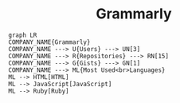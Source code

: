 <h1 align="center">Grammarly</h1>

```mermaid
graph LR
COMPANY_NAME{Grammarly}
COMPANY_NAME ---> U{Users} ---> UN[3]
COMPANY_NAME ---> R{Repositories} ---> RN[15]
COMPANY_NAME ---> G{Gists} ---> GN[1]
COMPANY_NAME ---> ML{Most Used<br>Languages}
ML --> HTML[HTML]
ML --> JavaScript[JavaScript]
ML --> Ruby[Ruby]
```
